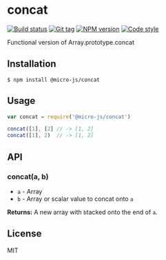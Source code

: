 
# concat

[![Build status][travis-image]][travis-url]
[![Git tag][git-image]][git-url]
[![NPM version][npm-image]][npm-url]
[![Code style][standard-image]][standard-url]

Functional version of Array.prototype.concat

## Installation

    $ npm install @micro-js/concat

## Usage

```js
var concat = require('@micro-js/concat')

concat([1], [2] // -> [1, 2]
concat([1], 2)  // -> [1, 2]
```

## API

### concat(a, b)

- `a` - Array
- `b` - Array or scalar value to concat onto `a`

**Returns:** A new array with `b`tacked onto the end of `a`.

## License

MIT

[travis-image]: https://img.shields.io/travis/micro-js/concat.svg?style=flat-square
[travis-url]: https://travis-ci.org/micro-js/concat
[git-image]: https://img.shields.io/github/tag/micro-js/concat.svg
[git-url]: https://github.com/micro-js/concat
[standard-image]: https://img.shields.io/badge/code%20style-standard-brightgreen.svg?style=flat
[standard-url]: https://github.com/feross/standard
[npm-image]: https://img.shields.io/npm/v/@micro-js/concat.svg?style=flat-square
[npm-url]: https://npmjs.org/package/@micro-js/concat
